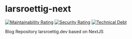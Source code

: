# larsroettig-next
[![Maintainability Rating](https://sonarcloud.io/api/project_badges/measure?project=larsroettig_larsroettig-next&metric=sqale_rating)](https://sonarcloud.io/dashboard?id=larsroettig_larsroettig-next)
[![Security Rating](https://sonarcloud.io/api/project_badges/measure?project=larsroettig_larsroettig-next&metric=security_rating)](https://sonarcloud.io/dashboard?id=larsroettig_larsroettig-next)
[![Technical Debt](https://sonarcloud.io/api/project_badges/measure?project=larsroettig_larsroettig-next&metric=sqale_index)](https://sonarcloud.io/dashboard?id=larsroettig_larsroettig-next)

Blog Repository larsroettig.dev based on NextJS
